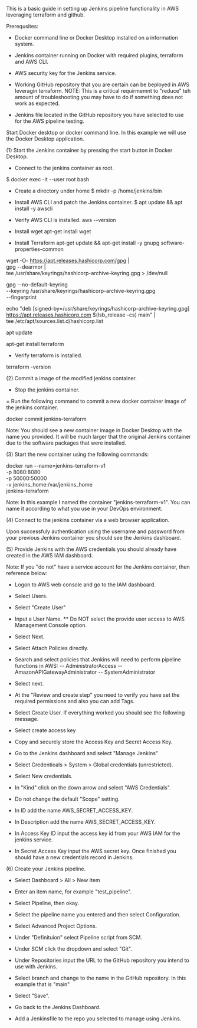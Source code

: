 This is a basic guide in setting up Jenkins pipeline functionality in AWS leveraging terraform and github.

Prerequsites:

- Docker command line or Docker Desktop installed on a information system.

- Jenkins container running on Docker with required plugins, terraform and AWS CLI.

- AWS security key for the Jenkins service.

- Working GitHub repository that you are certain can be beployed in AWS leveragin terraform. NOTE: This is a 
critical requirmemnt to "reduce" teh amount of troubleshooting you may have to do if something does not work
as expected.

- Jenkins file located in the GitHub repository you have selected to use for the AWS pipeline testing.


Start Docker desktop or docker command line. In this example we will use the Docker Desktop application.



(1) Start the Jenkins container by pressing the start button in Docker Desktop.
- Connect to the jenkins container as root.

$ docker exec -it --user root <container-name> bash

- Create a directory under home 
$ mkdir -p /home/jenkins/bin

- Install AWS CLI and patch the Jenkins container.
$ apt update && apt install -y awscli

- Verify AWS CLI is installed.
aws --version

- Install wget
apt-get install wget

- Install Terraform
apt-get update && apt-get install -y gnupg software-properties-common

wget -O- https://apt.releases.hashicorp.com/gpg | \
gpg --dearmor | \
tee /usr/share/keyrings/hashicorp-archive-keyring.gpg > /dev/null

gpg --no-default-keyring \
--keyring /usr/share/keyrings/hashicorp-archive-keyring.gpg \
--fingerprint

echo "deb [signed-by=/usr/share/keyrings/hashicorp-archive-keyring.gpg] \
https://apt.releases.hashicorp.com $(lsb_release -cs) main" | \
tee /etc/apt/sources.list.d/hashicorp.list

apt update

apt-get install terraform

- Verify terraform is installed.

terraform -version


(2) Commit a image of the modified jenkins container.
- Stop the jenkins container.

= Run the following command to commit a new docker container image of the jenkins container.

docker commit <containername> jenkins-terraform

Note: You should see a new container image in Docker Desktop with the name you provided. It will be much larger that the original Jenkins container due to the software packages that were installed.

(3) Start the new container using the following commands:

docker run --name=jenkins-terraform-v1 \
-p 8080:8080 \
-p 50000:50000 \
-v jenkins_home:/var/jenkins_home \
jenkins-terraform

Note: In this example I named the container "jenkins-terraform-v1". You can name it according to what you use in your DevOps environment.

(4) Connect to the jenkins container via a web browser application.

Upon successfuly authentication using the username and password from your previous Jenkins container you should see the Jenkins dashboard.

(5) Provide Jenkins with the AWS credentials you should already have created in the AWS IAM dashboard.

Note: If you "do not" have a service account for the Jenkins container, then reference below:

- Logon to AWS web console and go to the IAM dashboard.
- Select Users.
- Select "Create User"
- Input a User Name. ** Do NOT select the provide user access to AWS Management Console option.

- Select Next.
- Select Attach Policies directly.
- Search and select policies that Jenkins will need to perform pipeline functions in AWS:
-- AdministratorAccess
-- AmazonAPIGatewayAdministrator
-- SystemAdministrator

- Select next.
- At the "Review and create step" you need to verify you have set the required permissions and also you can add Tags.

- Select Create User. If everything worked you should see the following message.


- Select create access key
- Copy and securely store the Access Key and Secret Access Key.


- Go to the Jenkins dashboard and select "Manage Jenkins"
- Select Credentioals > System > Global credentials (unrestricted).

- Select New credentials.

- In "Kind" click on the down arrow and select "AWS Credentials".

- Do not change the default "Scope" setting.

- In ID add the name AWS_SECRET_ACCESS_KEY.

- In Description add the name AWS_SECRET_ACCESS_KEY.

- In Access Key ID input the access key id from your AWS IAM for the jenkins service.

- In Secret Access Key input the AWS secret key. Once finished you should have a new credentials record in Jenkins.

(6) Create your Jenkins pipeline.
- Select Dashboard > All > New Item
- Enter an item name, for example "test_pipeline".
- Select Pipeline, then okay.
- Select the pipeline name you entered and then select Configuration.
- Select Advanced Project Options.
- Under "Definituion" select Pipeline script from SCM.
- Under SCM click the dropdown and select "Git".

- Under Repositories input the URL to the GitHub repository you intend to use with Jenkins.

- Select branch and change to the name in the GitHub repository. In this example that is "main"

- Select "Save".

- Go back to the Jenkins Dashboard.

- Add a Jenkinsfile to the repo you selected to manage using Jenkins.


